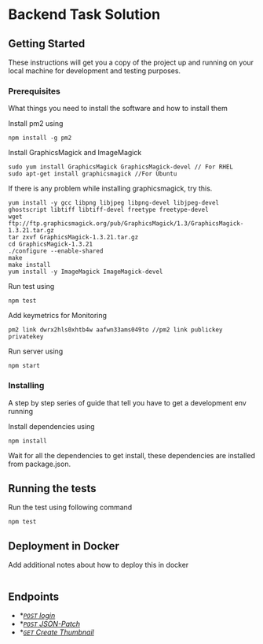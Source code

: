 # Backend Task Solution

## Getting Started

These instructions will get you a copy of the project up and running on your local machine for development and testing purposes.

### Prerequisites

What things you need to install the software and how to install them <br/>

Install pm2 using 

```
npm install -g pm2
```

Install GraphicsMagick and ImageMagick

```
sudo yum install GraphicsMagick GraphicsMagick-devel // For RHEL
sudo apt-get install graphicsmagick //For Ubuntu
```

If there is any problem while installing graphicsmagick, try this.

```
yum install -y gcc libpng libjpeg libpng-devel libjpeg-devel ghostscript libtiff libtiff-devel freetype freetype-devel
wget ftp://ftp.graphicsmagick.org/pub/GraphicsMagick/1.3/GraphicsMagick-1.3.21.tar.gz
tar zxvf GraphicsMagick-1.3.21.tar.gz
cd GraphicsMagick-1.3.21
./configure --enable-shared
make
make install
yum install -y ImageMagick ImageMagick-devel
```



Run test using
```
npm test
```

Add keymetrics for Monitoring 
```
pm2 link dwrx2hls0xhtb4w aafwn33ams049to //pm2 link publickey privatekey
```

Run server using
```
npm start
```

### Installing

A step by step series of guide that tell you have to get a development env running

Install dependencies using
```
npm install
```

Wait for all the dependencies to get install, these dependencies are installed from package.json.

## Running the tests

Run the test using following command

```
npm test
```


## Deployment in Docker

Add additional notes about how to deploy this in docker

```
```


## Endpoints

- **[<code>POST</code> login](https://github.com/shubham-mahajan/backend-task/blob/master/documenation/login.md)*
- **[<code>POST</code> JSON-Patch](https://github.com/shubham-mahajan/backend-task/blob/master/documenation/json_patch.md)*
- **[<code>GET</code> Create Thumbnail](https://github.com/shubham-mahajan/backend-task/blob/master/documenation/createThumbnail.md)*